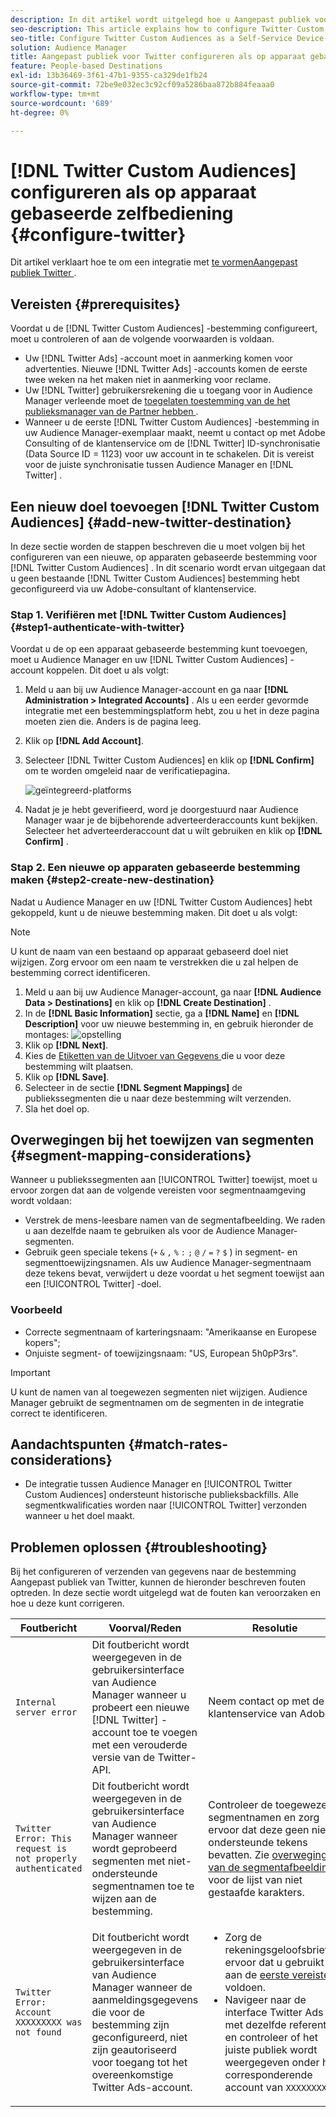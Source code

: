 ```yaml
---
description: In dit artikel wordt uitgelegd hoe u Aangepast publiek voor Twitter kunt configureren voor zowel nieuwe als bestaande integratie.
seo-description: This article explains how to configure Twitter Custom Audiences for both new and existing integrations.
seo-title: Configure Twitter Custom Audiences as a Self-Service Device-Based Destination
solution: Audience Manager
title: Aangepast publiek voor Twitter configureren als op apparaat gebaseerde zelfbediening
feature: People-based Destinations
exl-id: 13b36469-3f61-47b1-9355-ca329de1fb24
source-git-commit: 72be9e032ec3c92cf09a5286baa872b884feaaa0
workflow-type: tm+mt
source-wordcount: '689'
ht-degree: 0%

---
```


# [!DNL Twitter Custom Audiences] configureren als op apparaat gebaseerde zelfbediening {#configure-twitter}

Dit artikel verklaart hoe te om een integratie met [ te vormenAangepast publiek Twitter ](https://business.twitter.com/en/help/campaign-setup/campaign-targeting/custom-audiences.html).

## Vereisten {#prerequisites}

Voordat u de [!DNL Twitter Custom Audiences] -bestemming configureert, moet u controleren of aan de volgende voorwaarden is voldaan.

* Uw [!DNL Twitter Ads] -account moet in aanmerking komen voor advertenties. Nieuwe [!DNL Twitter Ads] -accounts komen de eerste twee weken na het maken niet in aanmerking voor reclame.
* Uw [!DNL Twitter] gebruikersrekening die u toegang voor in Audience Manager verleende moet de [ toegelaten toestemming van de het publieksmanager van de Partner hebben ](https://business.twitter.com/en/help/troubleshooting/multi-user-login-faq.html#accesslevels).
* Wanneer u de eerste [!DNL Twitter Custom Audiences] -bestemming in uw Audience Manager-exemplaar maakt, neemt u contact op met Adobe Consulting of de klantenservice om de [!DNL Twitter] ID-synchronisatie (Data Source ID = 1123) voor uw account in te schakelen. Dit is vereist voor de juiste synchronisatie tussen Audience Manager en [!DNL Twitter] .

## Een nieuw doel toevoegen [!DNL Twitter Custom Audiences] {#add-new-twitter-destination}

In deze sectie worden de stappen beschreven die u moet volgen bij het configureren van een nieuwe, op apparaten gebaseerde bestemming voor [!DNL Twitter Custom Audiences] . In dit scenario wordt ervan uitgegaan dat u geen bestaande [!DNL Twitter Custom Audiences] bestemming hebt geconfigureerd via uw Adobe-consultant of klantenservice.

### Stap 1. Verifiëren met [!DNL Twitter Custom Audiences] {#step1-authenticate-with-twitter}

Voordat u de op een apparaat gebaseerde bestemming kunt toevoegen, moet u Audience Manager en uw [!DNL Twitter Custom Audiences] -account koppelen. Dit doet u als volgt:

1. Meld u aan bij uw Audience Manager-account en ga naar **[!DNL Administration > Integrated Accounts]** . Als u een eerder gevormde integratie met een bestemmingsplatform hebt, zou u het in deze pagina moeten zien die. Anders is de pagina leeg.
1. Klik op **[!DNL Add Account]**.
1. Selecteer [!DNL Twitter Custom Audiences] en klik op **[!DNL Confirm]** om te worden omgeleid naar de verificatiepagina.

   ![ geïntegreerd-platforms ](assets/dbd-integrated-platforms.png)

1. Nadat je je hebt geverifieerd, word je doorgestuurd naar Audience Manager waar je de bijbehorende adverteerderaccounts kunt bekijken. Selecteer het adverteerderaccount dat u wilt gebruiken en klik op **[!DNL Confirm]** .

### Stap 2. Een nieuwe op apparaten gebaseerde bestemming maken {#step2-create-new-destination}

Nadat u Audience Manager en uw [!DNL Twitter Custom Audiences] hebt gekoppeld, kunt u de nieuwe bestemming maken. Dit doet u als volgt:

>[!NOTE]
>
>U kunt de naam van een bestaand op apparaat gebaseerd doel niet wijzigen. Zorg ervoor om een naam te verstrekken die u zal helpen de bestemming correct identificeren.

1. Meld u aan bij uw Audience Manager-account, ga naar **[!DNL Audience Data > Destinations]** en klik op **[!DNL Create Destination]** .
1. In de **[!DNL Basic Information]** sectie, ga a **[!DNL Name]** en **[!DNL Description]** voor uw nieuwe bestemming in, en gebruik hieronder de montages: ![ opstelling ](assets/dbd-new-basic.png)
1. Klik op **[!DNL Next]**.
1. Kies de [ Etiketten van de Uitvoer van Gegevens ](/help/using/features/data-export-controls.md#controls-labels) die u voor deze bestemming wilt plaatsen.
1. Klik op **[!DNL Save]**.
1. Selecteer in de sectie **[!DNL Segment Mappings]** de publiekssegmenten die u naar deze bestemming wilt verzenden.
1. Sla het doel op.

## Overwegingen bij het toewijzen van segmenten {#segment-mapping-considerations}

Wanneer u publiekssegmenten aan [!UICONTROL Twitter] toewijst, moet u ervoor zorgen dat aan de volgende vereisten voor segmentnaamgeving wordt voldaan:

* Verstrek de mens-leesbare namen van de segmentafbeelding. We raden u aan dezelfde naam te gebruiken als voor de Audience Manager-segmenten.
* Gebruik geen speciale tekens (`+` `&` `,` `%` `:` `;` `@` `/` `=` `?` `$` ) in segment- en segmenttoewijzingsnamen. Als uw Audience Manager-segmentnaam deze tekens bevat, verwijdert u deze voordat u het segment toewijst aan een [!UICONTROL Twitter] -doel.

### Voorbeeld

* Correcte segmentnaam of karteringsnaam: &quot;Amerikaanse en Europese kopers&quot;;
* Onjuiste segment- of toewijzingsnaam: &quot;US, European 5h0pP3rs&quot;.

>[!IMPORTANT]
>
>U kunt de namen van al toegewezen segmenten niet wijzigen. Audience Manager gebruikt de segmentnamen om de segmenten in de integratie correct te identificeren.

## Aandachtspunten {#match-rates-considerations}

* De integratie tussen Audience Manager en [!UICONTROL Twitter Custom Audiences] ondersteunt historische publieksbackfills. Alle segmentkwalificaties worden naar [!UICONTROL Twitter] verzonden wanneer u het doel maakt.

## Problemen oplossen {#troubleshooting}

Bij het configureren of verzenden van gegevens naar de bestemming Aangepast publiek van Twitter, kunnen de hieronder beschreven fouten optreden. In deze sectie wordt uitgelegd wat de fouten kan veroorzaken en hoe u deze kunt corrigeren.

| Foutbericht | Voorval/Reden | Resolutie |
|---|---|---|
| `Internal server error` | Dit foutbericht wordt weergegeven in de gebruikersinterface van Audience Manager wanneer u probeert een nieuwe [!DNL Twitter] -account toe te voegen met een verouderde versie van de Twitter-API. | Neem contact op met de klantenservice van Adobe. |
| `Twitter Error: This request is not properly authenticated` | Dit foutbericht wordt weergegeven in de gebruikersinterface van Audience Manager wanneer wordt geprobeerd segmenten met niet-ondersteunde segmentnamen toe te wijzen aan de bestemming. | Controleer de toegewezen segmentnamen en zorg ervoor dat deze geen niet-ondersteunde tekens bevatten. Zie [ overwegingen van de segmentafbeelding ](#segment-mapping-considerations) voor de lijst van niet gestaafde karakters. |
| `Twitter Error: Account XXXXXXXXX was not found` | Dit foutbericht wordt weergegeven in de gebruikersinterface van Audience Manager wanneer de aanmeldingsgegevens die voor de bestemming zijn geconfigureerd, niet zijn geautoriseerd voor toegang tot het overeenkomstige Twitter Ads-account. | <ul><li>Zorg de rekeningsgeloofsbrieven ervoor dat u gebruikt aan de [ eerste vereisten ](#prerequisites) voldoen.</li><li>Navigeer naar de interface Twitter Ads met dezelfde referenties en controleer of het juiste publiek wordt weergegeven onder het corresponderende account van `XXXXXXXXX` . </li></ul> |